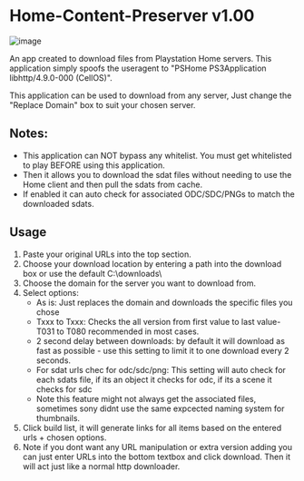 # Home-Content-Preserver v1.00

![image](https://github.com/user-attachments/assets/2be39726-979e-4d4b-b980-4b14026ce7a5)


An app created to download files from Playstation Home servers. This application simply spoofs the useragent to "PSHome PS3Application libhttp/4.9.0-000 (CellOS)". 

This application can be used to download from any server, Just change the "Replace Domain" box to suit your chosen server. 

## Notes:
- This application can NOT bypass any whitelist. You must get whitelisted to play BEFORE using this application.
- Then it allows you to download the sdat files without needing to use the Home client and then pull the sdats from cache.
- If enabled it can auto check for associated ODC/SDC/PNGs to match the downloaded sdats.

## Usage
1. Paste your original URLs into the top section.
2. Choose your download location by entering a path into the download box or use the default C:\downloads\
3. Choose the domain for the server you want to download from.
4. Select options:
   - As is: Just replaces the domain and downloads the specific files you chose
   - Txxx to Txxx: Checks the all version from first value to last value- T031 to T080 recommended in most cases.
   - 2 second delay between downloads: by default it will download as fast as possible - use this setting to limit it to one download every 2 seconds.
   - For sdat urls chec for odc/sdc/png: This setting will auto check for each sdats file, if its an object it checks for odc, if its a scene it checks for sdc
   - Note this feature might not always get the associated files, sometimes sony didnt use the same expcected naming system for thumbnails.
5. Click build list, it will generate links for all items based on the entered urls + chosen options.
6. Note if you dont want any URL manipulation or extra version adding you can just enter URLs into the bottom textbox and click download. Then it will act just like a normal http downloader. 

     
